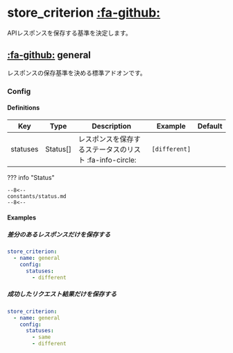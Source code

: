 store_criterion [:fa-github:][s1]
=================================

[s1]: https://github.com/tadashi-aikawa/jumeaux/tree/master/jumeaux/addons/store_criterion

APIレスポンスを保存する基準を決定します。


[:fa-github:][s2] general
-------------------------

[s2]: https://github.com/tadashi-aikawa/jumeaux/tree/master/jumeaux/addons/store_criterion/general.py

レスポンスの保存基準を決める標準アドオンです。


### Config

#### Definitions

|   Key    |   Type   |                       Description                       |    Example    | Default |
| -------- | -------- | ------------------------------------------------------- | ------------- | ------- |
| statuses | Status[] | レスポンスを保存するステータスのリスト :fa-info-circle: | `[different]` |         |

??? info "Status"

    --8<--
    constants/status.md
    --8<--

#### Examples

##### 差分のあるレスポンスだけを保存する

```yml
store_criterion:
  - name: general
    config:
      statuses:
        - different
```

##### 成功したリクエスト結果だけを保存する

```yml
store_criterion:
  - name: general
    config:
      statuses:
        - same
        - different
```
